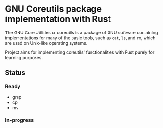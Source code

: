 # GNU Coreutils package implementation with Rust

The GNU Core Utilities or coreutils is a package of GNU software 
containing implementations for many of the basic tools, such as
`cat`, `ls`, and `rm`, which are used on Unix-like operating systems.

Project aims for implementing coreutils' functionalities with Rust purely for 
learning purposes.


## Status

### Ready
- grep
- cp
- mv

### In-progress


